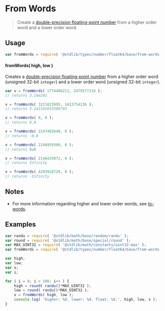 # From Words

> Create a [double-precision floating-point number][ieee754] from a higher order word and a lower order word.

<section class="usage">

## Usage

```javascript
var fromWords = require( '@stdlib/types/number/float64/base/from-words' );
```

#### fromWords( high, low )

Creates a [double-precision floating-point number][ieee754] from a higher order word (unsigned 32-bit `integer`) and a lower order word (unsigned 32-bit `integer`).

```javascript
var v = fromWords( 1774486211, 2479577218 );
// returns 3.14e201

v = fromWords( 3221823995, 1413754136 );
// returns 3.141592653589793

v = fromWords( 0, 0 );
// returns 0.0

v = fromWords( 2147483648, 0 );
// returns -0.0

v = fromWords( 2146959360, 0 );
// returns NaN

v = fromWords( 2146435072, 0 );
// returns Infinity

v = fromWords( 4293918720, 0 );
// returns -Infinity
```

</section>

<!-- /.usage -->

<section class="notes">

## Notes

-   For more information regarding higher and lower order words, see [to-words][@stdlib/types/number/float64/base/to-words].

</section>

<!-- /.notes -->

<section class="examples">

## Examples

```javascript
var randu = require( '@stdlib/math/base/random/randu' );
var round = require( '@stdlib/math/base/special/round' );
var MAX_UINT32 = require( '@stdlib/math/constants/uint32-max' );
var fromWords = require( '@stdlib/types/number/float64/base/from-words' );

var high;
var low;
var x;
var i;

for ( i = 0; i < 100; i++ ) {
    high = round( randu()*MAX_UINT32 );
    low = round( randu()*MAX_UINT32 );
    x = fromWords( high, low );
    console.log( 'higher: %d. lower: %d. float: %d.', high, low, x );
}
```

</section>

<!-- /.examples -->

<section class="links">

[ieee754]: https://en.wikipedia.org/wiki/IEEE_754-1985

[@stdlib/types/number/float64/base/to-words]: https://github.com/stdlib-js/stdlib/tree/develop/lib/node_modules/%40stdlib/math/base/utils/float64-to-words

</section>

<!-- /.links -->
